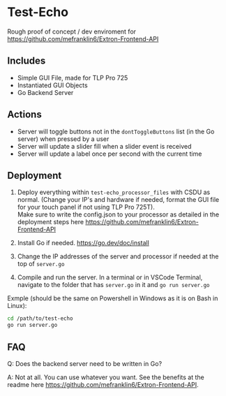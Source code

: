 # Test-Echo

Rough proof of concept / dev enviroment for <https://github.com/mefranklin6/Extron-Frontend-API>

## Includes

- Simple GUI File, made for TLP Pro 725
- Instantiated GUI Objects
- Go Backend Server

## Actions

- Server will toggle buttons not in the `dontToggleButtons` list (in the Go server) when pressed by a user
- Server will update a slider fill when a slider event is received
- Server will update a label once per second with the current time

## Deployment

1. Deploy everything within `test-echo_processor_files` with CSDU as normal. (Change your IP's and hardware if needed, format the GUI file for your touch panel if not using TLP Pro 725T).  
Make sure to write the config.json to your processor as detailed in the deployment steps here <https://github.com/mefranklin6/Extron-Frontend-API>

2. Install Go if needed. <https://go.dev/doc/install>

3. Change the IP addresses of the server and processor if needed at the top of `server.go`

4. Compile and run the server.  In a terminal or in VSCode Terminal, navigate to the folder that has `server.go` in it and `go run server.go`

Exmple (should be the same on Powershell in Windows as it is on Bash in Linux):

```bash
cd /path/to/test-echo
go run server.go
```

## FAQ

Q: Does the backend server need to be written in Go?

A: Not at all.  You can use whatever you want.  See the benefits at the readme here <https://github.com/mefranklin6/Extron-Frontend-API>.
